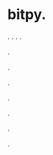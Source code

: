 # bitpy.
.
.
.
.












.






















































.
























.



























.

















































































.































































.





















































































.
